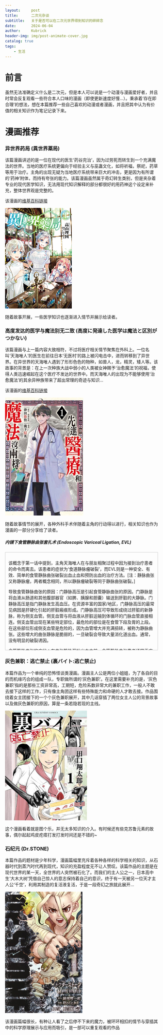```yaml
---
layout:     post
title:      二次元杂谈
subtitle:   关于是否可以在二次元世界得到知识的碎碎念
date:       2024-06-04
author:     Kubrick
header-img: img/post-animate-cover.jpg
catalog: true
tags:
    - 生活
---
```


# 前言
虽然无法准确定义什么是二次元，但是本人可以说是一个动漫与漫画爱好者，并且时常会反复观看一些符合本人口味的漫画（即使更新速度好慢...）。秉承着‘存在即合理’的想法，想在本篇推荐一些自己喜欢的动漫或者漫画，并且把其中认为有价值的相关知识作为笔记记录下来。

# 漫画推荐

### 异世界药局 (異世界薬局)

该篇漫画讲述的是一位在现代的医生‘药谷完治’，因为过劳死而转生到一个充满魔法的世界。当地的医疗系统更偏向于经验主义与巫蛊文化，如将祈福，祭祀，药草等用于治疗。主角的出现无疑为当地医疗系统带来巨大的冲击，更是因为有所谓的‘药神’附体，而持有夸张的能力。该篇漫画虽然属于奇幻转生类别，但是夹杂着专业的现代医学知识，无法用现代知识解释的部分都很好的用药神这个设定来补充，整体世界观是完整的。

该漫画的[维基百科链接](https://zh.wikipedia.org/wiki/%E7%95%B0%E4%B8%96%E7%95%8C%E8%97%A5%E5%B1%80)

![异世界药局封面](/img/post-yishijieyaoju-cover.jpg)

随着故事开展，一些医学知识也逐渐进入情节并展示给读者。


### 高度发达的医学与魔法别无二致 (高度に発達した医学は魔法と区別がつかない)

该篇漫画与上一篇内容大致相符，不过将医疗相关情节聚焦在外科上。一位名叫‘天海唯人’的医生在前往日本‘无医村’的路上被闪电击中，进而转移到了异世界。在异世界的天海唯人遇到了形形色色的物种，如兽人，龙，精灵，矮人等。该故事的背景是：在上一次种族大战中弱小的人类被女神赐予‘治愈魔法’的祝福，使得人类迅速崛起在这个医疗不发达的世界中。而天海唯人的出现为不能够使用‘治愈魔法’的其余异种族带来了超出常理的奇迹与知识...

该漫画的[维基百科链接](https://zh.wikipedia.org/wiki/%E5%85%88%E9%80%B2%E9%86%AB%E7%99%82%E5%92%8C%E9%AD%94%E6%B3%95%E6%B2%92%E5%85%A9%E6%A8%A3)

![先进医疗与魔法封面](/img/post-xianjinyiliao-cover.jpg)

随着故事情节的展开，各种外科手术伴随着主角的行动得以进行，相关知识也作为漫画的一部分分享给了读者。

##### 内镜下食管静脉曲张套扎术 (Endoscopic Variceal Ligation, EVL)


<div style="overflow-y: auto; height: 300px; border: 1px solid #ccc; padding: 10px;">

该概念于第一话中提到，主角天海唯人在与朋友相聚过程中因为接到治疗患者的命令而离去。该患者的症状为‘食道静脉瘤破裂’，而EVL则是一种安全、有效、简单的食管静脉曲张破裂出血止血和预防出血的治疗方法。[注：静脉曲张又称静脉瘤，两者概念相同，所以静脉瘤破裂等同于静脉曲张破裂。]

导致食管静脉曲张的原因：门静脉高压是引起食管静脉曲张的原因。门静脉是将血液从肠道和其他腹部器官（如脾、胰腺和胆囊）输送到肝脏的大静脉。门静脉高压是指门静脉发生高血压。在资源丰富的国家/地区，门静脉高压的最常见病因是肝硬化引起的肝脏瘢痕形成。门静脉高压可导致形成绕过肝脏的新静脉，称为侧支血管。侧支血管与将血液从肝脏运输到体循环的门脉血管直接相连。侧支血管出现在某些特定部位，最危险的部位是在食管下段及胃的上段。在这些部位形成侧支血管是危险的，因为血管增大并充满扭转，被称为静脉曲张。这些增大的曲张静脉是脆弱的，一旦破裂会导致大量消化道出血。通常，没有明显的破裂诱因。

食管静脉曲张的症状：在曲张静脉开始出血之前，食管静脉曲张患者通常无症状。然后，患者会呕出鲜红色血液，有时大量呕血。出血不会引起疼痛。
大量失血的患者可能会出现休克征象，包括感觉头重脚轻、虚弱和出汗。患者可能会心跳加快，血压可能较低。

**以上医疗知识从[默沙东诊疗手册](https://www.msdmanuals.cn/home/digestive-disorders/gastrointestinal-bleeding/esophageal-varices?query=%E9%9D%99%E8%84%89%E6%9B%B2%E5%BC%A0#%E8%AF%8A%E6%96%AD_v45395840_zh)获取，仅供参考。如有疑似症状请尽快到相关医院就诊，本内容不提供任何专业医学建议。
</div>


### 灰色兼职：逃亡禁止 (裏バイト:逃亡禁止)

本篇作品为一个单纯的恐怖怪谈类漫画。漫画主人公是两位小姐姐，为了各自的目的而机缘巧合的组成一队，专职做所谓的‘灰色兼职’。在这里需要补充的是，‘灰色兼职’指的是那些工资非常高，工期短，危险系数非常大的兼职工作，一般人不敢去接下这样的工作，只有像主角团这样有些特殊能力和命硬的人才敢去接。作品围绕着女主团接下的一个个灰色兼职展开，其中几话穿插了两位女主人公的背景故事以及做灰色兼职的原因，算是一条若隐若现的主线。

![灰色兼职封面](/img/post-huisejianzhi-cover.jpg)

这个漫画看着就是图个乐，并无太多知识的介入。有时候还有些克苏鲁元素的故事，偶尔起起鸡皮疙瘩打发打发时间还是不错的~


### 石纪元 (Dr.STONE)

本篇作品的题材是少年科学，漫画篇幅里充斥着各种各样的科学相关的知识，从石器时代到蒸汽时代再到现代，知识的充盈程度无不让人赞叹。该篇作品的主题是在现代世界的某一天，全世界的人突然被石化了。而我们的主人公之一，日本高中生‘大木大树’凭借自己惊人的意志保持着自己的意识，终于有一天被另一位天才主人公‘千空’，利用其制造的复活液复活，于是一段奇幻之旅就此展开...

![石纪元封面](/img/post-drstone-cover.jpg)

该漫画篇幅很长，有种让人看了之后停不下来的魔力，被环环相扣的情节与穿插其中的科学原理展示与应用而吸引，是一部可以重复观看的作品
